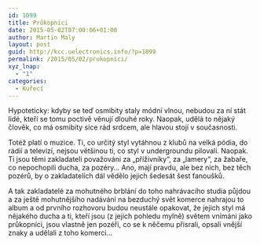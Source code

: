 ```yaml
---
id: 1099
title: Průkopníci
date: 2015-05-02T07:00:06+01:00
author: Martin Maly
layout: post
guid: http://kcc.uelectronics.info/?p=1099
permalink: /2015/05/02/prukopnici/
xyz_lnap:
  - "1"
categories:
  - Kuřecí
---
```

Hypoteticky: kdyby se teď osmibity staly módní vlnou, nebudou za ní stát lidé, kteří se tomu poctivě věnují dlouhé roky. Naopak, udělá to nějaký člověk, co má osmibity sice rád srdcem, ale hlavou stojí v současnosti.

Totéž platí o muzice. Ti, co určitý styl vytáhnou z klubů na velká pódia, do rádií a televizí, nejsou většinou ti, co styl v undergroundu pilovali. Naopak. Ti jsou těmi zakladateli považováni za &#8222;příživníky&#8220;, za &#8222;lamery&#8220;, za žabaře, co nepochopili ducha, za pozéry&#8230; Ano, mají pravdu, ale bez nich, bez těch pozérů, by o zakladatelích dál vědělo jejich šedesát šest fanoušků.

A tak zakladatelé za mohutného brblání do toho nahrávacího studia půjdou a za ještě mohutnějšího nadávání na bezduchý svět komerce nahrajou to album a od prvního rozhovoru budou neustále opakovat, že jejich styl má nějakého ducha a ti, kteří jsou (z jejich pohledu mylně) světem vnímáni jako průkopníci, jsou vlastně jen pozéři, co se k něčemu přisrali, opsali vnější znaky a udělali z toho komerci&#8230;